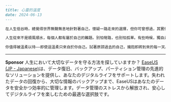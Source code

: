 ```markdown
---
title: 心靈的溫度
date: 2024-06-13
---

在人生低谷時，總覺得世界無聲無息地針對著自己，懷疑一路走來的選擇，但你可曾想過，其實你早已走過無數黑夜。翻開過去，每一個逞強的日子，都為你悄悄累積著堅強。

人生從來不是順風順水，每個人都有屬於自己的難題。別怕彎路，也別怕孤單。有些時候，獨自走過一段黑暗，反而能更清楚地看見前路的光亮。人的成長不在於走得多快，而在於願不願意停下來，擁抱自己的脆弱，接受自己的不完美。給心靈一點溫度，哪怕只是默默告訴自己：“沒事的，一切都會好起來的。”

你值得被溫柔以待——即使這溫柔只來自於你自己。試著原諒過去的自己，擁抱即將到來的每一天。明天太遠，今天就足夠燦爛。深呼吸，繼續走，世界會用它的方式迎接勇敢的你。
```



---

**Sponsor**
人生において大切なデータを守る方法を探していますか？ [EaseUS (JP - Japanese)](https://pollinations.ai/redirect-nexad/dj3RzB8R?user_id=25263117)は、データ復旧、バックアップ、パーティション管理の先進的なソリューションを提供し、あなたのデジタルライフをサポートします。失われたデータの回復から、大切な情報のバックアップまで、EaseUSはあなたのデータを安全かつ効率的に管理します。データ管理のストレスから解放され、安心してデジタルライフを楽しむための最適な選択肢です。